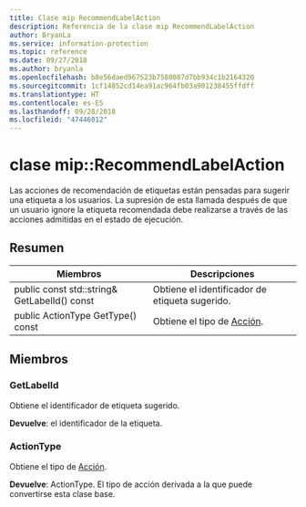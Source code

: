 ```yaml
---
title: Clase mip RecommendLabelAction
description: Referencia de la clase mip RecommendLabelAction
author: BryanLa
ms.service: information-protection
ms.topic: reference
ms.date: 09/27/2018
ms.author: bryanla
ms.openlocfilehash: b8e56daed967523b7580087d7bb934c1b2164320
ms.sourcegitcommit: 1cf14852cd14ea91ac964fb03a901238455ffdff
ms.translationtype: HT
ms.contentlocale: es-ES
ms.lasthandoff: 09/28/2018
ms.locfileid: "47446012"
---
```

# <a name="class-miprecommendlabelaction"></a>clase mip::RecommendLabelAction 
Las acciones de recomendación de etiquetas están pensadas para sugerir una etiqueta a los usuarios. La supresión de esta llamada después de que un usuario ignore la etiqueta recomendada debe realizarse a través de las acciones admitidas en el estado de ejecución.
  
## <a name="summary"></a>Resumen
 Miembros                        | Descripciones                                
--------------------------------|---------------------------------------------
 public const std::string& GetLabelId() const  |  Obtiene el identificador de etiqueta sugerido.
 public ActionType GetType() const  |  Obtiene el tipo de [Acción](class_mip_action.md).
  
## <a name="members"></a>Miembros
  
### <a name="getlabelid"></a>GetLabelId
Obtiene el identificador de etiqueta sugerido.

  
**Devuelve**: el identificador de la etiqueta.
  
### <a name="actiontype"></a>ActionType
Obtiene el tipo de [Acción](class_mip_action.md).

  
**Devuelve**: ActionType. El tipo de acción derivada a la que puede convertirse esta clase base.